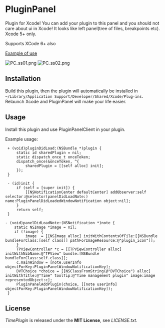 PluginPanel
===========
Plugin for Xcode! You can add your plugin to this panel and you should not care about ui in Xcode! It looks like left panel(tree of files, breakpoints etc).
Xcode 5+ only.

Supports XCode 6+ also

[Example of use](https://github.com/AlexIzh/TimePlugin)

![PC_ss01.png](https://dl.dropboxusercontent.com/u/52596119/Screen%20Shot%202015-04-14%20at%202.14.56%20AM.png)
![PC_ss02.png](https://dl.dropboxusercontent.com/u/52596119/Screen%20Shot%202015-04-14%20at%202.14.51%20AM.png)

## Installation
Build this plugin, then the plugin will automatically be installed in `~/Library/Application Support/Developer/Shared/Xcode/Plug-ins`.  
Relaunch Xcode and PluginPanel will make your life easier.

## Usage
Install this plugin and use PluginPanelClient in your plugin.

Example usage:

     + (void)pluginDidLoad:(NSBundle *)plugin {
         static id sharedPlugin = nil;
         static dispatch_once_t onceToken;
         dispatch_once(&onceToken, ^{
             sharedPlugin = [[self alloc] init];
         });
     }

     - (id)init {
         if (self = [super init]) {
             [[NSNotificationCenter defaultCenter] addObserver:self selector:@selector(panelDidLoadNote:) name:PluginPanelDidLoadedWindowNotification object:nil];
         }
         return self;
     }

    - (void)panelDidLoadNote:(NSNotification *)note {
        static NSImage *image = nil;
        if (!image) {
             image  = [[NSImage alloc] initWithContentsOfFile:[[NSBundle bundleForClass:[self class]] pathForImageResource:@"plugin_icon"]];
         }
         TPViewController *c = [[TPViewController alloc] initWithNibName:@"TPView" bundle:[NSBundle bundleForClass:self.class]];
         c.mainWindow = [note.userInfo objectForKey:PluginPanelWindowNotificationKey];
         DVTChoice *choice = [[NSClassFromString(@"DVTChoice") alloc] initWithTitle:@"Time" toolTip:@"Time management plugin" image:image representedObject:c];
         PluginPanelAddPlugin(choice, [[note userInfo] objectForKey:PluginPanelWindowNotificationKey]);
     }


## License
*TimePlugin* is released under the **MIT License**, see *LICENSE.txt*.
